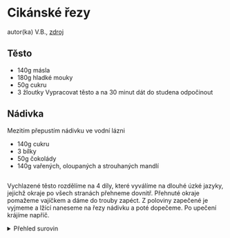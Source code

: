 # Cikánské řezy
autor(ka) V.B., [zdroj](../M/Photos/000.jpg) 

## Těsto
- 140g másla
- 180g hladké mouky
- 50g cukru
- 3 žloutky
Vypracovat těsto a na 30 minut dát do studena odpočinout

## Nádivka
Mezitím přepustím nádivku ve vodní lázni
- 140g cukru
- 3 bílky
- 50g čokolády
- 140g vařených, oloupaných a strouhaných mandlí

## 

Vychlazené těsto rozdělíme na 4 díly, které vyválíme na dlouhé úzké jazyky, jejichž okraje po všech stranách přehneme dovnitř. 
Přehnuté okraje pomažeme vajíčkem a dáme do trouby zapéct. 
Z poloviny zapečené je vyjmeme a lžící naneseme na řezy nádivku a poté dopečeme. 
Po upečení krájíme napříč.

<details>
<summary>Přehled surovin</summary>

- 190g moučkového cukru
- 140g másla
- 3 vyjíčka (oddělené žloutky i bílky)
- 50g čokolády (hořké)
- 140g mandlí

</details>